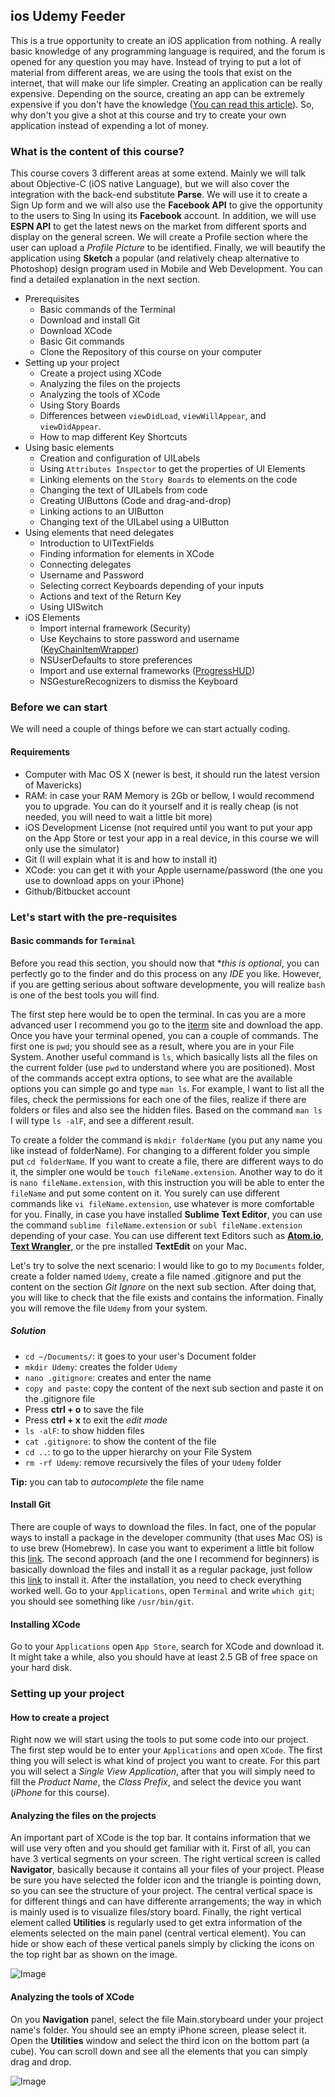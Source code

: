 ## ios Udemy Feeder

This is a true opportunity to create an iOS application from nothing. A really basic knowledge of any programming language is required, and the forum is opened for any question you may have. Instead of trying to put a lot of material from different areas, we are using the tools that exist on the internet, that will make our life simpler. Creating an application can be really expensive. Depending on the source, creating an app can be extremely expensive if you don't have the knowledge ([You can read this article](http://thenextweb.com/dd/2013/11/24/much-cost-develop-app-true-expense-starting-scratch/?utm_source=Facebook&utm_medium=share%20button&awesm=tnw.to_qBLM&utm_campaign=social%20media&utm_content=How%20much%20does%20it%20cost%20to%20develop%20an%20app?%20The%20true%20price%20of%20starting%20from%20scratch)). So, why don't you give a shot at this course and try to create your own application instead of expending a lot of money. 

### What is the content of this course?

This course covers 3 different areas at some extend. Mainly we will talk about Objective-C (iOS native Language), but we will also cover the integration with the back-end substitute **Parse**. We will use it to create a Sign Up form and we will also use the **Facebook API** to give the opportunity to the users to Sing In using its **Facebook** account. In addition, we will use **ESPN API** to get the latest news on the market from different sports and display on the general screen. We will create a Profile section where the user can upload a *Profile Picture* to be identified. Finally, we will beautify the application using **Sketch** a popular (and relatively cheap alternative to Photoshop) design program used in Mobile and Web Development. You can find a detailed explanation in the next section.

+ Prerequisites
	+ Basic commands of the Terminal
	+ Download and install Git
	+ Download XCode
	+ Basic Git commands
	+ Clone the Repository of this course on your computer
+ Setting up your project
	+ Create a project using XCode
	+ Analyzing the files on the projects
	+ Analyzing the tools of XCode
	+ Using Story Boards
	+ Differences between `viewDidLoad`, `viewWillAppear`, and `viewDidAppear`.
	+ How to map different Key Shortcuts
+ Using basic elements
	+ Creation and configuration of UILabels
	+ Using `Attributes Inspector` to get the properties of UI Elements
	+ Linking elements on the `Story Boards` to elements on the code
	+ Changing the text of UILabels from code
	+ Creating UIButtons (Code and drag-and-drop)
	+ Linking actions to an UIButton
	+ Changing text of the UILabel using a UIButton
+ Using elements that need delegates
	+ Introduction to UITextFields
	+ Finding information for elements in XCode
	+ Connecting delegates
	+ Username and Password
	+ Selecting correct Keyboards depending of your inputs
	+ Actions and text of the Return Key
	+ Using UISwitch
+ iOS Elements
	+ Import internal framework (Security)
	+ Use Keychains to store password and username ([KeyChainItemWrapper](https://github.com/jeremangnr/JNKeychain))
	+ NSUserDefaults to store preferences
	+ Import and use external frameworks ([ProgressHUD](https://github.com/relatedcode/ProgressHUD))
	+ NSGestureRecognizers to dismiss the Keyboard


### Before we can start

We will need a couple of things before we can start actually coding. 

#### Requirements

- Computer with Mac OS X (newer is best, it should run the latest version of Mavericks)
- RAM: in case your RAM Memory is 2Gb or bellow, I would recommend you to upgrade. You can do it yourself and it is really cheap (is not needed, you will need to wait a little bit more)
- iOS Development License (not required until you want to put your app on the App Store or test your app in a real device, in this course we will only use the simulator)
- Git (I will explain what it is and how to install it)
- XCode: you can get it with your Apple username/password (the one you use to download apps on your iPhone)
- Github/Bitbucket account

### Let's start with the pre-requisites

#### Basic commands for `Terminal`

Before you read this section, you should now that **this is optional*, you can perfectly go to the finder and do this process on any *IDE* you like. However, if you are getting serious about software developmente, you will realize `bash` is one of the best tools you will find.

The first step here would be to open the terminal. In cas you are a more advanced user I recommend you go to the [iterm](http://www.iterm2.com/#downloads) site and download the app. Once you have your terminal opened, you can a couple of commands. The first one is `pwd`; you should see as a result, where you are in your File System. Another useful command is `ls`, which basically lists all the files on the current folder (use `pwd` to understand where you are positioned). Most of the commands accept extra options, to see what are the available options you can simple go and type `man ls`. For example, I want to list all the files, check the permissions for each one of the files, realize if there are folders or files and also see the hidden files. Based on the command `man ls` I will type `ls -alF`, and see a different result. 

To create a folder the command is `mkdir folderName` (you put any name you like instead of folderName). For changing to a different folder you simple put `cd folderName`. If you want to create a file, there are different ways to do it, the simpler one would be `touch fileName.extension`. Another way to do it is `nano fileName.extension`, with this instruction you will be able to enter the `fileName` and put some content on it. You surely can use different commands like `vi fileName.extension`, use whatever is more comfortable for you. Finally, in case you have installed **Sublime Text Editor**, you can use the command `sublime fileName.extension` or `subl fileName.extension` depending of your case. You can use different text Editors such as [**Atom.io**](http://atom.io), [**Text Wrangler**](http://www.barebones.com/products/textwrangler/download.html), or the pre installed **TextEdit** on your Mac.

Let's try to solve the next scenario: I would like to go to my `Documents` folder, create a folder named `Udemy`, create a file named .gitignore and put the content on the section *Git Ignore* on the next sub section. After doing that, you will like to check that the file exists and contains the information. Finally you will remove the file `Udemy` from your system.

##### Solution

+ `cd ~/Documents/`: it goes to your user's Document folder
+ `mkdir Udemy`: creates the folder `Udemy`
+ `nano .gitignore`: creates and enter the name 
+ `copy and paste`: copy the content of the next sub section and paste it on the .gitignore file
+ Press **ctrl + o** to save the file
+ Press **ctrl + x** to exit the *edit mode*
+ `ls -alF`: to show hidden files
+ `cat .gitignore`: to show the content of the file
+ `cd ..`: to go to the upper hierarchy on your File System
+ `rm -rf Udemy`: remove recursively the files of your `Udemy` folder 

**Tip:** you can tab to *autocomplete* the file name

#### Install Git

There are couple of ways to download the files. In fact, one of the popular ways to install a package in the developer community (that uses Mac OS) is to use brew (Homebrew). In case you want to experiment a little bit follow this [link](http://brew.sh/). The second approach (and the one I recommend for beginners) is basically download the files and install it as a regular package, just follow this [link](http://git-scm.com/download/mac) to install it. After the installation, you need to check everything worked well. Go to your `Applications`, open `Terminal` and write `which git`; you should see something like `/usr/bin/git`.

#### Installing XCode

Go to your `Applications` open `App Store`, search for XCode and download it. It might take a while, also you should have at least 2.5 GB of free space on your hard disk.

### Setting up your project

#### How to create a project

Right now we will start using the tools to put some code into our project. The first step would be to enter your `Applications` and open `XCode`. The first thing you will select is what kind of project you want to create. For this part you will select a *Single View Application*, after that you will simply need to fill the *Product Name*, the *Class Prefix*, and select the device you want (*iPhone* for this course). 

#### Analyzing the files on the projects

An important part of XCode is the top bar. It contains information that we will use very often and you should get familiar with it. First of all, you can have 3 vertical segments on your screen. The right vertical screen is called **Navigator**, basically because it contains all your files of your project. Please be sure you have selected the folder icon and the triangle is pointing down, so you can see the structure of your project. The central vertical space is for different things and can have differente arrangements; the way in which is mainly used is to visualize files/story board. Finally, the right vertical element called **Utilities** is regularly used to get extra information of the elements selected on the main panel (central vertical element). You can hide or show each of these vertical panels simply by clicking the icons on the top right bar as shown on the image.

![Image](readmeImages/TopBar.png)

#### Analyzing the tools of XCode

On you **Navigation** panel, select the file Main.storyboard under your project name's folder. You should see an empty iPhone screen, please select it. Open the **Utilities** window and select the third icon on the bottom part (a cube). You can scroll down and see all the elements that you can simply drag and drop.

![Image](readmeImages/UtilitiesBar.png)

<!-- #### Making your first commit to github

You will need to create an account to [bitbucket](http://bitbucket.org) or [github](http://www.github.com); for this course we will use **Github**, basing my decision in the fact that all the code should be available for the students taking the course. When you create your account on Github, the next step is to **Create a new repository**; you can see the image:

![New Repository](readmeImages/CreateRepoGithub.png)


After that, you will simple put any name you like on your repository. For this moment **do not select** initialize with readme or the license. After you are done instructions should appear on the webpage.

![Github Instructions](readmeImages/GithubInstructions.png)

Now that you have your instructions and the url of your project ready, we can use the `Terminal` to go to the project and open it 

```bash
$ cd path/To/The/Folder/You/Want
$ git add .
$ git commit -m "First commit or any message you like"
$ git remote add origin https://github.com/**yourUserName**/**theNameOfYour**.git
$ git push -u origin master
``` -->

